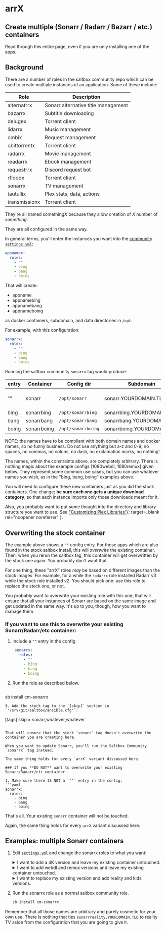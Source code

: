 # arr**X**

## Create multiple (Sonarr / Radarr / Bazarr / etc.) containers

Read through this entire page, even if you are only installing one of the apps.

## Background

There are a number of roles in the saltbox community repo which can be used to create multiple instances of an application.  Some of these include:

| Role          | Description                         |
| ------------- | ----------------------------------- |
| alternatrrx   | Sonarr alternative title management |
| bazarrx       | Subtitle downloading                |
| delugex       | Torrent client                      |
| lidarrx       | Music management                    |
| ombix         | Request management                  |
| qbittorrentx  | Torrent client                      |
| radarrx       | Movie management                    |
| readarrx      | Ebook management                    |
| requestrrx    | Discord request bot                 |
| rfloodx       | Torrent client                      |
| sonarrx       | TV management                       |
| tautullix     | Plex stats, data, actions           |
| transmissionx | Torrent client                      |

They're all named something*X* because they allow creation of *X* number of *something*.

They are all configured in the same way.

In general terms, you'll enter the instances you want into the [community `settings.yml`:](../../community/settings.md)

```yaml
appnamex:
  roles:
    - ""
    - bing
    - bang
    - boing
```

That will create:<br/>

- appname
- appnamebing
- appnamebang
- appnameboing

as docker containers, subdomain, and data directories in `/opt`.

For example, with this configuration:

```yaml
sonarrx:
  roles:
    - ""
    - bing
    - bang
    - boing
```

Running the saltbox community `sonarrx` tag would produce:

| entry         | Container    | Config dir         | Subdomain                    | Note                         |
| ------------- | ------------ | ------------------ | ---------------------------- | ---------------------------- |
| ""            | sonarr       | `/opt/sonarr`      | sonarr.YOURDOMAIN.TLD        | Replaces the stock container |
| bing          | sonarrbing   | `/opt/sonarrbing`  | sonarrbing.YOURDOMAIN.TLD    |                              |
| bang          | sonarrbang   | `/opt/sonarrbang`  | sonarrbang.YOURDOMAIN.TLD    |                              |
| boing         | sonarrboing  | `/opt/sonarrboing` | sonarrboing.YOURDOMAIN.TLD   |                              |

NOTE: the names have to be compliant with both domain names and docker names, so no funny business. Do not use anything but a-z and 0-9, no spaces, no commas, no colons, no dash, no exclamation marks, no nothing!

The names, within the constraints above, are completely arbitrary.  There is nothing magic about the example configs [1080webdl, 1080remux] given below.  They represent some common use cases, but you can use whatever names you wish, as in the "bing, bang, boing" examples above.

You will need to configure these new containers just as you did the stock containers.  One change; **be sure each one gets a unique download category**, so that each instance imports only those downloads meant for it.

Also, you probably want to put some thought into the directory and library structure you want to use.  See ["Customizing Plex Libraries"](https://github.com/Cloudbox/Cloudbox/wiki/Customizing-Plex-Libraries){: target=_blank rel="noopener noreferrer" }.

## Overwriting the stock container

The example above shows a `""` config entry.  For those apps which are also found in the stock saltbox install, this will *overwrite* the existing container.  Then, when you rerun the saltbox tag, this container will get overwritten by the stock one again.  You probably don't want that.

For one thing, these "arrX" roles _may_ be based on different images than the stock images.  For example, for a while the `radarrx` role installed Radarr v3 while the stock role installed v2.  You should pick one: use this role to replace the stock one, or not.

You probably want to overwrite your existing role with this one; that will ensure that all your instances of Sonarr are based on the same image and get updated in the same way.  It's up to you, though, how you want to manage them.

### If you want to use this to overwrite your existing Sonarr/Radarr/etc container:

1. Include a `""` entry in the config:
   ```yaml
    sonarrx:
      roles:
        - ""
        - bing
        - bang
        - boing
   ```
2. Run the role as described below.
   ```bash
  sb install cm-sonarrx
   ```
3. Add the stock tag to the `[skip]` section in `"/srv/git/saltbox/ansible.cfg"`:
   ```
   [tags]
   skip = sonarr,whatever,whatever
   ```

That will ensure that the stock `sonarr` tag doesn't overwrite the container you are creating here.

When you want to update Sonarr, you'll run the Saltbox Community `sonarrx` tag instead.

The same thing holds for every `arrX` variant discussed here.

### If you **DO NOT** want to overwrite your existing Sonarr/Radarr/etc container:

1. Make sure there IS NOT a `""` entry in the config:
   ```yaml
   sonarrx:
     roles:
       - bing
       - bang
       - boing

   ```

That's all.  Your existing `sonarr` container will not be touched.

Again, the same thing holds for every `arrX` variant discussed here.

## Examples: multiple Sonarr containers

1. Edit [`settings.yml`](../../community/settings.md) and change the sonarrx roles to what you want:

   <details>
     <summary>I want to add a 4K version and leave my existing container untouched.</summary>
     <br />

   ```yaml
   sonarrx:
     roles:
       - 4k
   ```
   </details>

   <details>
     <summary>I want to add webdl and remux versions and leave my existing container untouched.</summary>
     <br />

   ```yaml
   sonarrx:
     roles:
       - 1080webdl
       - 1080remux
   ```
   </details>

   <details>
     <summary>I want to replace my existing version and add reality and kids versions.</summary>
     <br />

   ```yaml
   sonarrx:
     roles:
       - ""
       - reality
       - kids
   ```
   **Refer to the notes above about overwriting the default container.**

   </details>

1. Run the sonarrx role as a normal saltbox community role.

   ```bash
   sb install cm-sonarrx
   ```

Remember that all those names are arbitrary and purely cosmetic for your own use.  There is nothing that ties `sonarrreality.YOURDOMAIN.TLD` to reality TV aside from the configuration that you are going to give it.
